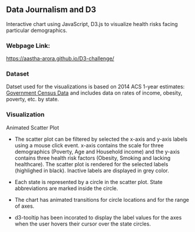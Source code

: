 ## Data Journalism and D3
Interactive chart using JavaScript, D3.js to visualize health risks facing particular demographics.

### Webpage Link: 
https://aastha-arora.github.io/D3-challenge/

### Dataset
Datset used for the visualizations is based on 2014 ACS 1-year estimates: [Government Census Data](https://factfinder.census.gov/faces/nav/jsf/pages/searchresults.xhtml)
and includes data on rates of income, obesity, poverty, etc. by state.

### Visualization
Animated Scatter Plot

* The scatter plot can be filtered by selected the x-axis and y-axis labels using a mouse click event.
x-axis contains the scale for three demographics (Poverty, Age and Household income) and
the y-axis contains three health risk factors (Obesity, Smoking and lacking healthcare).
The scatter plot is rendered for the selected labels (highlighed in black). Inactive labels are displayed in grey color.

* Each state is represented by a circle in the scatter plot. State abbreviations are marked inside the circle.

* The chart has animated transitions for circle locations and for the range of axes.

* d3-tooltip has been incorated to display the label values for the axes when the user hovers their cursor over the state circles.

